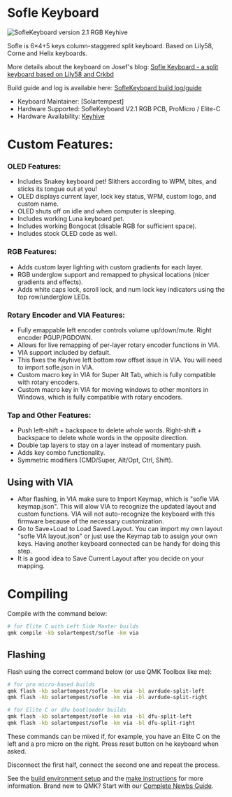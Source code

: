 # Sofle Keyboard

![SofleKeyboard version 2.1 RGB Keyhive](https://i.imgur.com/WH9OoWu.jpg)

Sofle is 6×4+5 keys column-staggered split keyboard. Based on Lily58, Corne and Helix keyboards.

More details about the keyboard on Josef's blog: [Sofle Keyboard - a split keyboard based on Lily58 and Crkbd](https://josef-adamcik.cz/electronics/let-me-introduce-you-sofle-keyboard-split-keyboard-based-on-lily58.html)

Build guide and log is available here: [SofleKeyboard build log/guide](https://josef-adamcik.cz/electronics/soflekeyboard-build-log-and-build-guide.html)

* Keyboard Maintainer: [Solartempest]
* Hardware Supported: SofleKeyboard V2.1 RGB PCB, ProMicro / Elite-C
* Hardware Availability: [Keyhive](https://keyhive.xyz/shop/sofle)

# Custom Features:

### OLED Features:
-   Includes Snakey keyboard pet! Slithers according to WPM, bites, and sticks its tongue out at you!
-	OLED displays current layer, lock key status, WPM, custom logo, and custom name.
-	OLED shuts off on idle and when computer is sleeping.
-	Includes working Luna keyboard pet.
-	Includes working Bongocat (disable RGB for sufficient space).
-   Includes stock OLED code as well.

### RGB Features:
-   Adds custom layer lighting with custom gradients for each layer.
-   RGB underglow support and remapped to physical locations (nicer gradients and effects).
-   Adds white caps lock, scroll lock, and num lock key indicators using the top row/underglow LEDs.

### Rotary Encoder and VIA Features:
-   Fully emappable left encoder controls volume up/down/mute. Right encoder PGUP/PGDOWN.
-   Allows for  live remapping of per-layer rotary encoder functions in VIA.
-   VIA support included by default.
-   This fixes the Keyhive left bottom row offset issue in VIA. You will need to import sofle.json in VIA.
-   Custom macro key in VIA for Super Alt Tab, which is fully compatible with rotary encoders.
-   Custom macro key in VIA for moving windows to other monitors in Windows, which is fully compatible with rotary encoders.

### Tap and Other Features:
-   Push left-shift + backspace to delete whole words. Right-shift + backspace to delete whole words in the opposite direction.
-   Double tap layers to stay on a layer instead of momentary push.
-   Adds key combo functionality.
-   Symmetric modifiers (CMD/Super, Alt/Opt, Ctrl, Shift).

## Using with VIA

-   After flashing, in VIA make sure to Import Keymap, which is "sofle VIA keymap.json". This will alow VIA to recognize the updated layout and custom functions. VIA will not auto-recognize the keyboard with this firmware because of the necessary customization.
-   Go to Save+Load to Load Saved Layout. You can import my own layout "sofle VIA layout.json" or just use the Keymap tab to assign your own keys. Having another keyboard connected can be handy for doing this step.
-   It is a good idea to Save Current Layout after you decide on your mapping.


# Compiling

Compile with the command below:

```sh
# for Elite C with Left Side Master builds
qmk compile -kb solartempest/sofle -km via
```

## Flashing

Flash using the correct command below (or use QMK Toolbox like me):

```sh
# for pro micro-based builds
qmk flash -kb solartempest/sofle -km via -bl avrdude-split-left
qmk flash -kb solartempest/sofle -km via -bl avrdude-split-right

# for Elite C or dfu bootloader builds
qmk flash -kb solartempest/sofle -km via -bl dfu-split-left
qmk flash -kb solartempest/sofle -km via -bl dfu-split-right
```

These commands can be mixed if, for example, you have an Elite C on the left and a pro micro on the right.
Press reset button on he keyboard when asked.

Disconnect the first half, connect the second one and repeat the process.


See the [build environment setup](https://docs.qmk.fm/#/getting_started_build_tools) and the [make instructions](https://docs.qmk.fm/#/getting_started_make_guide) for more information. Brand new to QMK? Start with our [Complete Newbs Guide](https://docs.qmk.fm/#/newbs).

